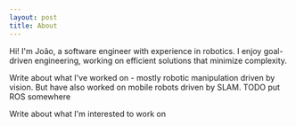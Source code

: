 ```yaml
---
layout: post
title: About
---
```


Hi! I'm João, a software engineer with experience in robotics. <para />
I enjoy goal-driven engineering, working on efficient solutions that minimize complexity.

Write about what I've worked on - mostly robotic manipulation driven by vision. But have also worked on mobile robots driven by SLAM. TODO put ROS somewhere

Write about what I'm interested to work on